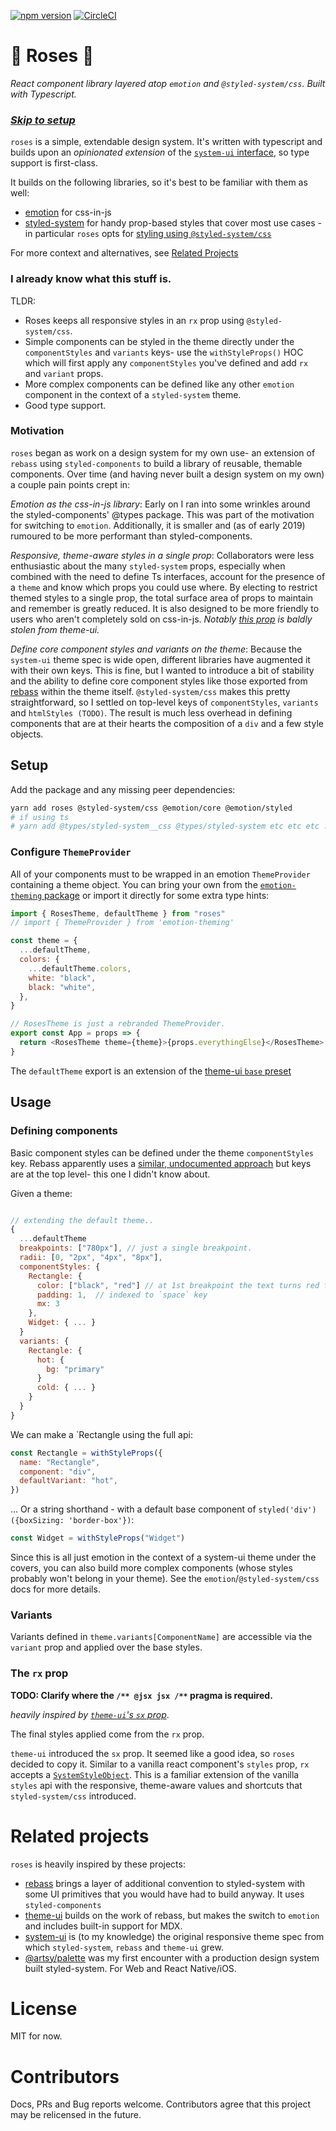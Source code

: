 [![npm version](https://badge.fury.io/js/roses.svg)](https://badge.fury.io/js/roses) [![CircleCI](https://circleci.com/gh/erikdstock/roses.svg?style=svg)](https://circleci.com/gh/erikdstock/roses)

# 🌹 Roses 🌹

_React component library layered atop `emotion` and `@styled-system/css`. Built with Typescript._

### [_Skip to setup_](#setup)

`roses` is a simple, extendable design system. It's written with typescript and builds upon an _opinionated extension_ of the [`system-ui` interface](https://system-ui.com/theme), so type support is first-class.

It builds on the following libraries, so it's best to be familiar with them as well:

- [emotion](https://emotion.sh/docs/introduction) for css-in-js
- [styled-system](https://styled-system.com) for handy prop-based styles that cover most use cases - in particular `roses` opts for [styling using `@styled-system/css`](#the-rx-prop)

For more context and alternatives, see [Related Projects](#related-projects)

### I already know what this stuff is.

TLDR:

- Roses keeps all responsive styles in an `rx` prop using `@styled-system/css`.
- Simple components can be styled in the theme directly under the `componentStyles` and `variants` keys- use the `withStyleProps()` HOC which will first apply any `componentStyles` you've defined and add `rx` and `variant` props.
- More complex components can be defined like any other `emotion` component in the context of a `styled-system` theme.
- Good type support.

### Motivation

`roses` began as work on a design system for my own use- an extension of `rebass` using `styled-components` to build a library of reusable, themable components. Over time (and having never built a design system on my own) a couple pain points crept in:

_Emotion as the css-in-js library_: Early on I ran into some wrinkles around the styled-components' @types package. This was part of the motivation for switching to `emotion`. Additionally, it is smaller and (as of early 2019) rumoured to be more performant than styled-components.

_Responsive, theme-aware styles in a single prop_: Collaborators were less enthusiastic about the many `styled-system` props, especially when combined with the need to define Ts interfaces, account for the presence of a `theme` and know which props you could use where. By electing to restrict themed styles to a single prop, the total surface area of props to maintain and remember is greatly reduced. It is also designed to be more friendly to users who aren't completely sold on css-in-js. _Notably [this prop](#the-rx-prop) is baldly stolen from theme-ui._

_Define core component styles and variants on the theme_: Because the `system-ui` theme spec is wide open, different libraries have augmented it with their own keys. This is fine, but I wanted to introduce a bit of stability and the ability to define core component styles like those exported from [rebass](#related-projects) within the theme itself. `@styled-system/css` makes this pretty straightforward, so I settled on top-level keys of `componentStyles`, `variants` and `htmlStyles (TODO)`. The result is much less overhead in defining components that are at their hearts the composition of a `div` and a few style objects.

## Setup

Add the package and any missing peer dependencies:

```sh
yarn add roses @styled-system/css @emotion/core @emotion/styled
# if using ts
# yarn add @types/styled-system__css @types/styled-system etc etc etc ...
```

### Configure `ThemeProvider`

All of your components must to be wrapped in an emotion `ThemeProvider` containing a theme object. You can bring your own from the [`emotion-theming` package](https://emotion.sh/docs/emotion-theming#themeprovider-reactcomponenttype) or import it directly for some extra type hints:

```js
import { RosesTheme, defaultTheme } from "roses"
// import { ThemeProvider } from 'emotion-theming'

const theme = {
  ...defaultTheme,
  colors: {
    ...defaultTheme.colors,
    white: "black",
    black: "white",
  },
}

// RosesTheme is just a rebranded ThemeProvider.
export const App = props => {
  return <RosesTheme theme={theme}>{props.everythingElse}</RosesTheme>
}
```

The `defaultTheme` export is an extension of the [theme-ui `base` preset](https://theme-ui.com/demo)

## Usage

### Defining components

Basic component styles can be defined under the theme `componentStyles` key. Rebass apparently uses a [similar, undocumented approach](https://github.com/rebassjs/rebass/blob/99efe79af0b62fa061f9c115bf472c6448d8eb32/src/index.js#L34) but keys are at the top level- this one I didn't know about.

Given a theme:

```js

// extending the default theme..
{
  ...defaultTheme
  breakpoints: ["780px"], // just a single breakpoint.
  radii: [0, "2px", "4px", "8px"],
  componentStyles: {
    Rectangle: {
      color: ["black", "red"] // at 1st breakpoint the text turns red for some reason.
      padding: 1,  // indexed to `space` key
      mx: 3
    },
    Widget: { ... }
  }
  variants: {
    Rectangle: {
      hot: {
        bg: "primary"
      }
      cold: { ... }
    }
  }
}
```

We can make a `Rectangle using the full api:

```js
const Rectangle = withStyleProps({
  name: "Rectangle",
  component: "div",
  defaultVariant: "hot",
})
```

... Or a string shorthand - with a default base component of `styled('div')({boxSizing: 'border-box'})`:

```js
const Widget = withStyleProps("Widget")
```

Since this is all just emotion in the context of a system-ui theme under the covers, you can also build more complex components (whose styles probably won't belong in your theme). See the `emotion`/`@styled-system/css` docs for more details.

### Variants

Variants defined in `theme.variants[ComponentName]` are accessible via the `variant` prop and applied over the base styles.

### The `rx` prop

**TODO: Clarify where the `/** @jsx jsx /**` pragma is required.**

_heavily inspired by [`theme-ui`'s `sx` prop](#)_.

The final styles applied come from the `rx` prop.

`theme-ui` introduced the `sx` prop. It seemed like a good idea, so `roses` decided to copy it. Similar to a vanilla react component's `styles` prop, `rx` accepts a [`SystemStyleObject`](#). This is a familiar extension of the vanilla `styles` api with the responsive, theme-aware values and shortcuts that `styled-system/css` introduced.

# Related projects

`roses` is heavily inspired by these projects:

- [rebass](https://rebassjs.org/) brings a layer of additional convention to styled-system with some UI primitives that you would have had to build anyway. It uses `styled-components`
- [theme-ui](https://theme-ui.com/) builds on the work of rebass, but makes the switch to `emotion` and includes built-in support for MDX.
- [system-ui](https://system-ui.com/theme/) is (to my knowledge) the original responsive theme spec from which `styled-system`, `rebass` and `theme-ui` grew.
- [@artsy/palette](https://palette.artsy.net/) was my first encounter with a production design system built styled-system. For Web and React Native/iOS.

# License

MIT for now.

# Contributors

Docs, PRs and Bug reports welcome. Contributors agree that this project may be relicensed in the future.
